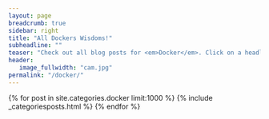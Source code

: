 ```yaml
---
layout: page
breadcrumb: true
sidebar: right
title: "All Dockers Wisdoms!"
subheadline: ""
teaser: "Check out all blog posts for <em>Docker</em>. Click on a headline to read the teaser."
header:
   image_fullwidth: "cam.jpg"
permalink: "/docker/"
---
```

{% for post in site.categories.docker limit:1000 %}
  {% include  _categoriesposts.html %}
{% endfor %}
